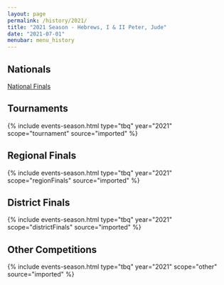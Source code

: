 ```yaml
---
layout: page
permalink: /history/2021/
title: "2021 Season - Hebrews, I & II Peter, Jude"
date: "2021-07-01"
menubar: menu_history
---
```


## Nationals

<a href="{% link _pages/history/2021/nationals.md %}" class="button is-primary">National Finals</a>

## Tournaments

{% include events-season.html type="tbq" year="2021" scope="tournament" source="imported" %}

## Regional Finals

{% include events-season.html type="tbq" year="2021" scope="regionFinals" source="imported" %}

## District Finals

{% include events-season.html type="tbq" year="2021" scope="districtFinals" source="imported" %}

## Other Competitions

{% include events-season.html type="tbq" year="2021" scope="other" source="imported" %}